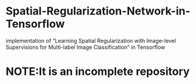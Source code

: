# Spatial-Regularization-Network-in-Tensorflow
implementation of “Learning Spatial Regularization with Image-level Supervisions for Multi-label Image Classification” in Tensorflow

# NOTE:It is an incomplete repository
